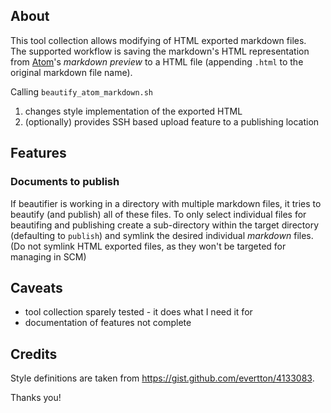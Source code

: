 ## About
This tool collection allows modifying of HTML exported markdown files.  
The supported workflow is saving the markdown's HTML representation from [Atom](https://atom.io)'s *markdown preview* to a HTML file (appending `.html` to the original markdown file name).

Calling `beautify_atom_markdown.sh`

1. changes style implementation of the exported HTML
2. (optionally) provides SSH based upload feature to a publishing location

## Features
### Documents to publish
If beautifier is working in a directory with multiple markdown files, it tries to beautify (and publish) all of these files.
To only select individual files for beautifing and publishing create a sub-directory within the target directory (defaulting to `publish`) and symlink the desired individual *markdown* files. (Do not symlink HTML exported files, as they won't be targeted for managing in SCM)

## Caveats
* tool collection sparely tested - it does what I need it for
* documentation of features not complete

## Credits
Style definitions are taken from https://gist.github.com/evertton/4133083.

Thanks you!
